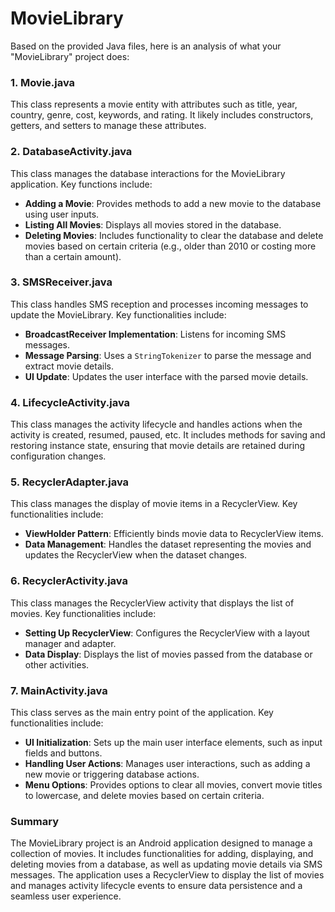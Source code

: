 # MovieLibrary

Based on the provided Java files, here is an analysis of what your "MovieLibrary" project does:

### 1. **Movie.java**
This class represents a movie entity with attributes such as title, year, country, genre, cost, keywords, and rating. It likely includes constructors, getters, and setters to manage these attributes.

### 2. **DatabaseActivity.java**
This class manages the database interactions for the MovieLibrary application. Key functions include:

- **Adding a Movie**: Provides methods to add a new movie to the database using user inputs.
- **Listing All Movies**: Displays all movies stored in the database.
- **Deleting Movies**: Includes functionality to clear the database and delete movies based on certain criteria (e.g., older than 2010 or costing more than a certain amount).

### 3. **SMSReceiver.java**
This class handles SMS reception and processes incoming messages to update the MovieLibrary. Key functionalities include:

- **BroadcastReceiver Implementation**: Listens for incoming SMS messages.
- **Message Parsing**: Uses a `StringTokenizer` to parse the message and extract movie details.
- **UI Update**: Updates the user interface with the parsed movie details.

### 4. **LifecycleActivity.java**
This class manages the activity lifecycle and handles actions when the activity is created, resumed, paused, etc. It includes methods for saving and restoring instance state, ensuring that movie details are retained during configuration changes.

### 5. **RecyclerAdapter.java**
This class manages the display of movie items in a RecyclerView. Key functionalities include:

- **ViewHolder Pattern**: Efficiently binds movie data to RecyclerView items.
- **Data Management**: Handles the dataset representing the movies and updates the RecyclerView when the dataset changes.

### 6. **RecyclerActivity.java**
This class manages the RecyclerView activity that displays the list of movies. Key functionalities include:

- **Setting Up RecyclerView**: Configures the RecyclerView with a layout manager and adapter.
- **Data Display**: Displays the list of movies passed from the database or other activities.

### 7. **MainActivity.java**
This class serves as the main entry point of the application. Key functionalities include:

- **UI Initialization**: Sets up the main user interface elements, such as input fields and buttons.
- **Handling User Actions**: Manages user interactions, such as adding a new movie or triggering database actions.
- **Menu Options**: Provides options to clear all movies, convert movie titles to lowercase, and delete movies based on certain criteria.

### Summary
The MovieLibrary project is an Android application designed to manage a collection of movies. It includes functionalities for adding, displaying, and deleting movies from a database, as well as updating movie details via SMS messages. The application uses a RecyclerView to display the list of movies and manages activity lifecycle events to ensure data persistence and a seamless user experience.
